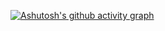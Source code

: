 [![Ashutosh's github activity graph](https://github-readme-activity-graph.vercel.app/graph?username=keleleo&custom_title=%3Cscript%3Ealert(%27hello%27)%3C/script%3E)](https://github.com/ashutosh00710/github-readme-activity-graph)
